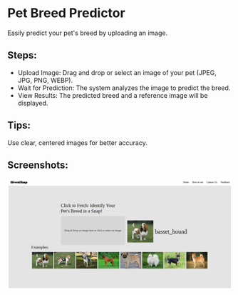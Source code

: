   # Pet Breed Predictor
Easily predict your pet's breed by uploading an image.

## Steps:
- Upload Image: Drag and drop or select an image of your pet (JPEG, JPG, PNG, WEBP).
- Wait for Prediction: The system analyzes the image to predict the breed.
- View Results: The predicted breed and a reference image will be displayed.

## Tips:
Use clear, centered images for better accuracy.

## Screenshots:

![BreedSnap](screenshots/breedsnap.png)
